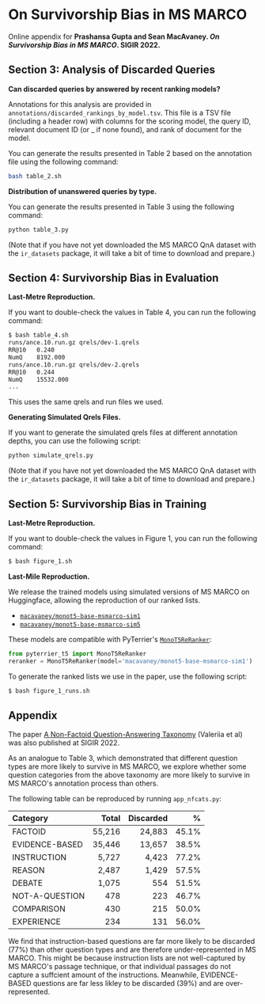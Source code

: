 # On Survivorship Bias in MS MARCO

Online appendix for **Prashansa Gupta and Sean MacAvaney. _On Survivorship Bias in MS MARCO_. SIGIR 2022.**

## Section 3: Analysis of Discarded Queries

**Can discarded queries by answered by recent ranking models?**

Annotations for this analysis are provided in `annotations/discarded_rankings_by_model.tsv`. This file is a TSV file (including a header row)
with columns for the scoring model, the query ID, relevant document ID (or _ if none found), and rank of document for the model.

You can generate the results presented in Table 2 based on the annotation file using the following command:

```bash
bash table_2.sh
```

**Distribution of unanswered queries by type.**

You can generate the results presented in Table 3 using the following command:

```bash
python table_3.py
```

(Note that if you have not yet downloaded the MS MARCO QnA dataset with the `ir_datasets` package, it will take a bit of time to download and prepare.)

## Section 4: Survivorship Bias in Evaluation

**Last-Metre Reproduction.**

If you want to double-check the values in Table 4, you can run the following command:

```bash
$ bash table_4.sh
runs/ance.10.run.gz qrels/dev-1.qrels
RR@10	0.240
NumQ	8192.000
runs/ance.10.run.gz qrels/dev-2.qrels
RR@10	0.244
NumQ	15532.000
...
```

This uses the same qrels and run files we used.

**Generating Simulated Qrels Files.**

If you want to generate the simulated qrels files at different annotation depths, you can use the following script:

```bash
python simulate_qrels.py
```

(Note that if you have not yet downloaded the MS MARCO QnA dataset with the `ir_datasets` package, it will take a bit of time to download and prepare.)

## Section 5: Survivorship Bias in Training

**Last-Metre Reproduction.**

If you want to double-check the values in Figure 1, you can run the following command:

```bash
$ bash figure_1.sh
```

**Last-Mile Reproduction.**

We release the trained models using simulated versions of MS MARCO on Huggingface, allowing the reproduction of our ranked lists.
 - [`macavaney/monot5-base-msmarco-sim1`](https://huggingface.co/macavaney/monot5-base-msmarco-sim1)
 - [`macavaney/monot5-base-msmarco-sim5`](https://huggingface.co/macavaney/monot5-base-msmarco-sim5)

These models are compatible with PyTerrier's [`MonoT5ReRanker`](https://github.com/terrierteam/pyterrier_t5):

```python
from pyterrier_t5 import MonoT5ReRanker
reranker = MonoT5ReRanker(model='macavaney/monot5-base-msmarco-sim1')
```

To generate the ranked lists we use in the paper, use the following script:
```bash
$ bash figure_1_runs.sh
```

## Appendix

The paper [A Non-Factoid Question-Answering Taxonomy](https://doi.org/10.1145/3477495.3531926) (Valeriia et al) was also published at SIGIR 2022.

As an analogue to Table 3, which demonstrated that different question types are more likely to survive in MS MARCO, we explore whether some question
categories from the above taxonomy are more likely to survive in MS MARCO's annotation process than others.

The following table can be reproduced by running `app_nfcats.py`:

| Category       |  Total | Discarded |     % |
|:---------------|-------:|----------:|------:|
| FACTOID        | 55,216 |    24,883 | 45.1% |
| EVIDENCE-BASED | 35,446 |    13,657 | 38.5% |
| INSTRUCTION    |  5,727 |     4,423 | 77.2% |
| REASON         |  2,487 |     1,429 | 57.5% |
| DEBATE         |  1,075 |       554 | 51.5% |
| NOT-A-QUESTION |    478 |       223 | 46.7% |
| COMPARISON     |    430 |       215 | 50.0% |
| EXPERIENCE     |    234 |       131 | 56.0% |

We find that instruction-based questions are far more likely to be discarded (77%) than other question types and are therefore under-represented in
MS MARCO. This might be because instruction lists are not well-captured by MS MARCO's passage technique, or that individual passages do not capture
a suffcient amount of the instructions. Meanwhile, EVIDENCE-BASED questions are far less likley to be discarded (39%) and are over-represented.
